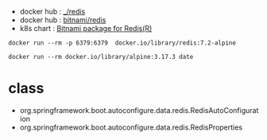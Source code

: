 

- docker hub : [_/redis](https://hub.docker.com/_/redis/tags)
- docker hub : [bitnami/redis](https://hub.docker.com/r/bitnami/redis/tags)
- k8s chart : [Bitnami package for Redis(R)](https://github.com/bitnami/charts/blob/main/bitnami/redis/README.md)


```shell
docker run --rm -p 6379:6379  docker.io/library/redis:7.2-alpine

docker run --rm docker.io/library/alpine:3.17.3 date
```


# class 
- org.springframework.boot.autoconfigure.data.redis.RedisAutoConfiguration
- org.springframework.boot.autoconfigure.data.redis.RedisProperties